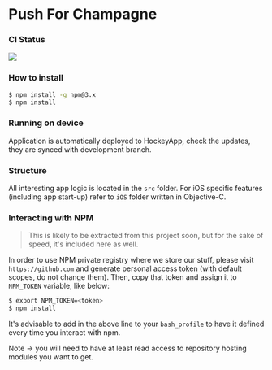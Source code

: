 Push For Champagne
=================

### CI Status

<a href='https://circleci.com/gh/manandmoon/pfc-mobile/' target='_blank'><img src="https://circleci.com/gh/manandmoon/pfc-mobile/tree/master.svg?style=shield&circle-token=00b5e6abb88cecc5e78204c324e32b86eb62a07e" /></a>

### How to install

```bash
$ npm install -g npm@3.x
$ npm install
```

### Running on device

Application is automatically deployed to HockeyApp, check the updates, they are synced with development branch.

### Structure

All interesting app logic is located in the `src` folder. For iOS specific features (including app start-up) refer to `iOS` folder written in Objective-C.

### Interacting with NPM

> This is likely to be extracted from this project soon, but for the sake of speed, it's included here as well.

In order to use NPM private registry where we store our stuff, please visit `https://github.com` and generate personal access token (with default scopes, do not change them). Then, copy that token and assign it to `NPM_TOKEN` variable, like below:

```bash
$ export NPM_TOKEN=<token>
$ npm install
```

It's advisable to add in the above line to your `bash_profile` to have it defined every time you interact with npm.

Note -> you will need to have at least read access to repository hosting modules you want to get.
